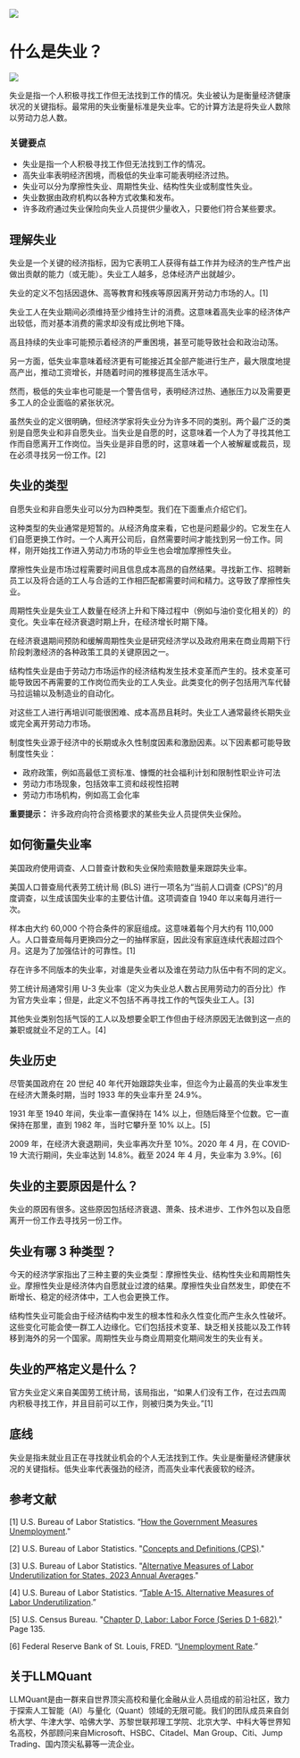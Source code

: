 ![](https://fastly.jsdelivr.net/gh/bucketio/img11@main/2024/10/21/1729466068183-23134fce-3131-4262-b18c-f378d71af4f6.gif)
# 什么是失业？
![](https://fastly.jsdelivr.net/gh/bucketio/img9@main/2024/10/20/1729465031968-b3c8959e-1d37-4b8a-91b1-b0b0dfe25143.png)

失业是指一个人积极寻找工作但无法找到工作的情况。失业被认为是衡量经济健康状况的关键指标。最常用的失业衡量标准是失业率。它的计算方法是将失业人数除以劳动力总人数。

### 关键要点

- 失业是指一个人积极寻找工作但无法找到工作的情况。
- 高失业率表明经济困境，而极低的失业率可能表明经济过热。
- 失业可以分为摩擦性失业、周期性失业、结构性失业或制度性失业。
- 失业数据由政府机构以各种方式收集和发布。
- 许多政府通过失业保险向失业人员提供少量收入，只要他们符合某些要求。

## 理解失业

失业是一个关键的经济指标，因为它表明工人获得有益工作并为经济的生产性产出做出贡献的能力（或无能）。失业工人越多，总体经济产出就越少。

失业的定义不包括因退休、高等教育和残疾等原因离开劳动力市场的人。[1]

失业工人在失业期间必须维持至少维持生计的消费。这意味着高失业率的经济体产出较低，而对基本消费的需求却没有成比例地下降。

高且持续的失业率可能预示着经济的严重困境，甚至可能导致社会和政治动荡。

另一方面，低失业率意味着经济更有可能接近其全部产能进行生产，最大限度地提高产出，推动工资增长，并随着时间的推移提高生活水平。

然而，极低的失业率也可能是一个警告信号，表明经济过热、通胀压力以及需要更多工人的企业面临的紧张状况。

虽然失业的定义很明确，但经济学家将失业分为许多不同的类别。两个最广泛的类别是自愿失业和非自愿失业。当失业是自愿的时，这意味着一个人为了寻找其他工作而自愿离开工作岗位。当失业是非自愿的时，这意味着一个人被解雇或裁员，现在必须寻找另一份工作。[2]

## 失业的类型

自愿失业和非自愿失业可以分为四种类型。我们在下面重点介绍它们。

这种类型的失业通常是短暂的。从经济角度来看，它也是问题最少的。它发生在人们自愿更换工作时。一个人离开公司后，自然需要时间才能找到另一份工作。同样，刚开始找工作进入劳动力市场的毕业生也会增加摩擦性失业。

摩擦性失业是市场过程需要时间且信息成本高昂的自然结果。寻找新工作、招聘新员工以及将合适的工人与合适的工作相匹配都需要时间和精力。这导致了摩擦性失业。

周期性失业是失业工人数量在经济上升和下降过程中（例如与油价变化相关的）的变化。失业率在经济衰退时期上升，在经济增长时期下降。

在经济衰退期间预防和缓解周期性失业是研究经济学以及政府用来在商业周期下行阶段刺激经济的各种政策工具的关键原因之一。

结构性失业是由于劳动力市场运作的经济结构发生技术变革而产生的。技术变革可能导致因不再需要的工作岗位而失业的工人失业。此类变化的例子包括用汽车代替马拉运输以及制造业的自动化。

对这些工人进行再培训可能很困难、成本高昂且耗时。失业工人通常最终长期失业或完全离开劳动力市场。

制度性失业源于经济中的长期或永久性制度因素和激励因素。以下因素都可能导致制度性失业：

- 政府政策，例如高最低工资标准、慷慨的社会福利计划和限制性职业许可法
- 劳动力市场现象，包括效率工资和歧视性招聘
- 劳动力市场机构，例如高工会化率

**重要提示：** 许多政府向符合资格要求的某些失业人员提供失业保险。

## 如何衡量失业率

美国政府使用调查、人口普查计数和失业保险索赔数量来跟踪失业率。

美国人口普查局代表劳工统计局 (BLS) 进行一项名为“当前人口调查 (CPS)”的月度调查，以生成该国失业率的主要估计值。这项调查自 1940 年以来每月进行一次。

样本由大约 60,000 个符合条件的家庭组成。这意味着每个月大约有 110,000 人。人口普查局每月更换四分之一的抽样家庭，因此没有家庭连续代表超过四个月。这是为了加强估计的可靠性。[1]

存在许多不同版本的失业率，对谁是失业者以及谁在劳动力队伍中有不同的定义。

劳工统计局通常引用 U-3 失业率（定义为失业总人数占民用劳动力的百分比）作为官方失业率；但是，此定义不包括不再寻找工作的气馁失业工人。[3]

其他失业类别包括气馁的工人以及想要全职工作但由于经济原因无法做到这一点的兼职或就业不足的工人。[4]

## 失业历史

尽管美国政府在 20 世纪 40 年代开始跟踪失业率，但迄今为止最高的失业率发生在经济大萧条时期，当时 1933 年的失业率升至 24.9%。

1931 年至 1940 年间，失业率一直保持在 14% 以上，但随后降至个位数。它一直保持在那里，直到 1982 年，当时它攀升至 10% 以上。[5]

2009 年，在经济大衰退期间，失业率再次升至 10%。2020 年 4 月，在 COVID-19 大流行期间，失业率达到 14.8%。截至 2024 年 4 月，失业率为 3.9%。[6]

## 失业的主要原因是什么？

失业的原因有很多。这些原因包括经济衰退、萧条、技术进步、工作外包以及自愿离开一份工作去寻找另一份工作。

## 失业有哪 3 种类型？

今天的经济学家指出了三种主要的失业类型：摩擦性失业、结构性失业和周期性失业。摩擦性失业是经济体内自愿就业过渡的结果。摩擦性失业自然发生，即使在不断增长、稳定的经济体中，工人也会更换工作。

结构性失业可能会由于经济结构中发生的根本性和永久性变化而产生永久性破坏。这些变化可能会使一群工人边缘化。它们包括技术变革、缺乏相关技能以及工作转移到海外的另一个国家。周期性失业与商业周期变化期间发生的失业有关。

## 失业的严格定义是什么？

官方失业定义来自美国劳工统计局，该局指出，“如果人们没有工作，在过去四周内积极寻找工作，并且目前可以工作，则被归类为失业。”[1]

## 底线

失业是指未就业且正在寻找就业机会的个人无法找到工作。失业是衡量经济健康状况的关键指标。低失业率代表强劲的经济，而高失业率代表疲软的经济。

## 参考文献

[1] U.S. Bureau of Labor Statistics. “[How the Government Measures Unemployment](https://www.bls.gov/cps/cps_htgm.htm)."

[2] U.S. Bureau of Labor Statistics. "[Concepts and Definitions (CPS)](https://www.bls.gov/cps/definitions.htm)."

[3] U.S. Bureau of Labor Statistics. "[Alternative Measures of Labor Underutilization for States, 2023 Annual Averages](https://www.bls.gov/lau/stalt.htm)."

[4] U.S. Bureau of Labor Statistics. “[Table A-15. Alternative Measures of Labor Underutilization](https://www.bls.gov/news.release/empsit.t15.htm).”

[5] U.S. Census Bureau. "[Chapter D, Labor: Labor Force (Series D 1-682)](https://www2.census.gov/library/publications/1975/compendia/hist_stats_colonial-1970/hist_stats_colonial-1970p1-chD.pdf)." Page 135.

[6] Federal Reserve Bank of St. Louis, FRED. “[Unemployment Rate](https://fred.stlouisfed.org/series/UNRATE).”

## 关于LLMQuant
LLMQuant是由一群来自世界顶尖高校和量化金融从业人员组成的前沿社区，致力于探索人工智能（AI）与量化（Quant）领域的无限可能。我们的团队成员来自剑桥大学、牛津大学、哈佛大学、苏黎世联邦理工学院、北京大学、中科大等世界知名高校，外部顾问来自Microsoft、HSBC、Citadel、Man Group、Citi、Jump Trading、国内顶尖私募等一流企业。
